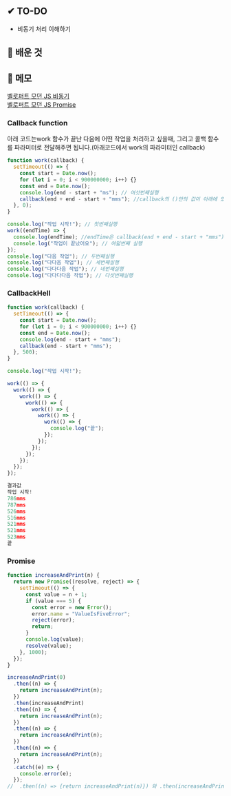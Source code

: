 ## ✔ TO-DO

- 비동기 처리 이해하기

## 💾 배운 것

## 📝 메모

[벨로퍼트 모던 JS 비동기](https://learnjs.vlpt.us/async/) <br />
[벨로퍼트 모던 JS Promise](https://learnjs.vlpt.us/async/01-promise.html)

### Callback function

아래 코드는work 함수가 끝난 다음에 어떤 작업을 처리하고 싶을때, 그리고 콜백 함수를 파라미터로 전달해주면 됩니다.(아래코드에서 work의 파라미터인 callback)

```javascript
function work(callback) {
  setTimeout(() => {
    const start = Date.now();
    for (let i = 0; i < 900000000; i++) {}
    const end = Date.now();
    console.log(end - start + "ms"); // 여섯번째실행
    callback(end + end - start + "mms"); //callback의 ()안의 값이 아래에 있는 work(endTime)로 전달
  }, 0);
}

console.log("작업 시작!"); // 첫번째실행
work((endTime) => {
  console.log(endTime); //endTime은 callback(end + end - start + "mms")의 값을 전달 받아 출력, 일곱번째 실행
  console.log("작업이 끝났어요"); // 여덟번째 실행
});
console.log("다음 작업"); // 두번째실행
console.log("다다음 작업"); // 세번째실행
console.log("다다다음 작업"); // 네번째실행
console.log("다다다다음 작업"); // 다섯번째실행
```

### CallbackHell

```javascript
function work(callback) {
  setTimeout(() => {
    const start = Date.now();
    for (let i = 0; i < 900000000; i++) {}
    const end = Date.now();
    console.log(end - start + "mms");
    callback(end - start + "mms");
  }, 500);
}

console.log("작업 시작!");

work(() => {
  work(() => {
    work(() => {
      work(() => {
        work(() => {
          work(() => {
            work(() => {
              console.log("끝");
            });
          });
        });
      });
    });
  });
});

결과값
작업 시작!
786mms
787mms
526mms
516mms
521mms
521mms
523mms
끝
```

### Promise

```javascript
function increaseAndPrint(n) {
  return new Promise((resolve, reject) => {
    setTimeout(() => {
      const value = n + 1;
      if (value === 5) {
        const error = new Error();
        error.name = "ValueIsFiveError";
        reject(error);
        return;
      }
      console.log(value);
      resolve(value);
    }, 1000);
  });
}

increaseAndPrint(0)
  .then((n) => {
    return increaseAndPrint(n);
  })
  .then(increaseAndPrint)
  .then((n) => {
    return increaseAndPrint(n);
  })
  .then((n) => {
    return increaseAndPrint(n);
  })
  .then((n) => {
    return increaseAndPrint(n);
  })
  .catch((e) => {
    console.error(e);
  });
//  .then((n) => {return increaseAndPrint(n)}) 와 .then(increaseAndPrint)는 같음
```
